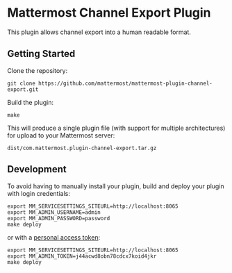 # Mattermost Channel Export Plugin

This plugin allows channel export into a human readable format.

## Getting Started

Clone the repository:
```
git clone https://github.com/mattermost/mattermost-plugin-channel-export.git
```

Build the plugin:
```
make
```

This will produce a single plugin file (with support for multiple architectures) for upload to your Mattermost server:

```
dist/com.mattermost.plugin-channel-export.tar.gz
```

## Development

To avoid having to manually install your plugin, build and deploy your plugin with login credentials:
```
export MM_SERVICESETTINGS_SITEURL=http://localhost:8065
export MM_ADMIN_USERNAME=admin
export MM_ADMIN_PASSWORD=password
make deploy
```

or with a [personal access token](https://docs.mattermost.com/developer/personal-access-tokens.html):
```
export MM_SERVICESETTINGS_SITEURL=http://localhost:8065
export MM_ADMIN_TOKEN=j44acwd8obn78cdcx7koid4jkr
make deploy
```
